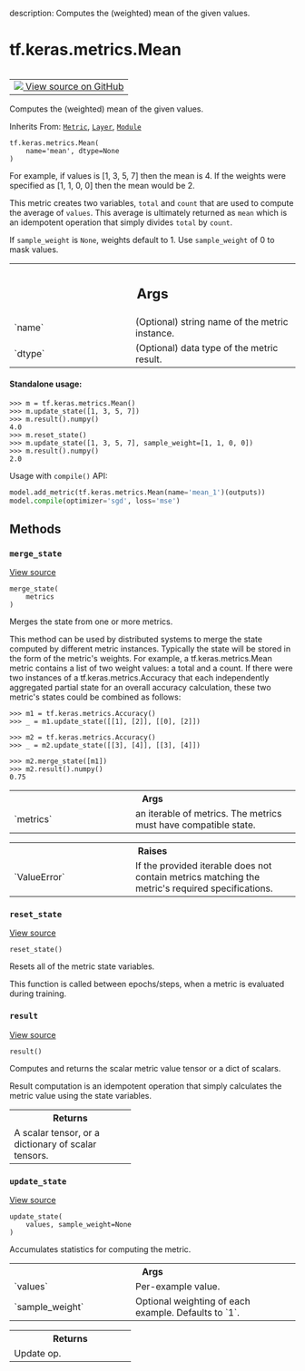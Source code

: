 description: Computes the (weighted) mean of the given values.

<div itemscope itemtype="http://developers.google.com/ReferenceObject">
<meta itemprop="name" content="tf.keras.metrics.Mean" />
<meta itemprop="path" content="Stable" />
<meta itemprop="property" content="__init__"/>
<meta itemprop="property" content="merge_state"/>
<meta itemprop="property" content="reset_state"/>
<meta itemprop="property" content="result"/>
<meta itemprop="property" content="update_state"/>
</div>

# tf.keras.metrics.Mean

<!-- Insert buttons and diff -->

<table class="tfo-notebook-buttons tfo-api nocontent" align="left">
<td>
  <a target="_blank" href="https://github.com/keras-team/keras/tree/v2.15.0/keras/metrics/base_metric.py#L605-L649">
    <img src="https://www.tensorflow.org/images/GitHub-Mark-32px.png" />
    View source on GitHub
  </a>
</td>
</table>



Computes the (weighted) mean of the given values.

Inherits From: [`Metric`](../../../tf/keras/metrics/Metric.md), [`Layer`](../../../tf/keras/layers/Layer.md), [`Module`](../../../tf/Module.md)

<pre class="devsite-click-to-copy prettyprint lang-py tfo-signature-link">
<code>tf.keras.metrics.Mean(
    name=&#x27;mean&#x27;, dtype=None
)
</code></pre>



<!-- Placeholder for "Used in" -->

For example, if values is [1, 3, 5, 7] then the mean is 4.
If the weights were specified as [1, 1, 0, 0] then the mean would be 2.

This metric creates two variables, `total` and `count` that are used to
compute the average of `values`. This average is ultimately returned as
`mean` which is an idempotent operation that simply divides `total` by
`count`.

If `sample_weight` is `None`, weights default to 1.
Use `sample_weight` of 0 to mask values.

<!-- Tabular view -->
 <table class="responsive fixed orange">
<colgroup><col width="214px"><col></colgroup>
<tr><th colspan="2"><h2 class="add-link">Args</h2></th></tr>

<tr>
<td>
`name`<a id="name"></a>
</td>
<td>
(Optional) string name of the metric instance.
</td>
</tr><tr>
<td>
`dtype`<a id="dtype"></a>
</td>
<td>
(Optional) data type of the metric result.
</td>
</tr>
</table>



#### Standalone usage:



```
>>> m = tf.keras.metrics.Mean()
>>> m.update_state([1, 3, 5, 7])
>>> m.result().numpy()
4.0
>>> m.reset_state()
>>> m.update_state([1, 3, 5, 7], sample_weight=[1, 1, 0, 0])
>>> m.result().numpy()
2.0
```

Usage with `compile()` API:

```python
model.add_metric(tf.keras.metrics.Mean(name='mean_1')(outputs))
model.compile(optimizer='sgd', loss='mse')
```

## Methods

<h3 id="merge_state"><code>merge_state</code></h3>

<a target="_blank" class="external" href="https://github.com/keras-team/keras/tree/v2.15.0/keras/metrics/base_metric.py#L288-L326">View source</a>

<pre class="devsite-click-to-copy prettyprint lang-py tfo-signature-link">
<code>merge_state(
    metrics
)
</code></pre>

Merges the state from one or more metrics.

This method can be used by distributed systems to merge the state
computed by different metric instances. Typically the state will be
stored in the form of the metric's weights. For example, a
tf.keras.metrics.Mean metric contains a list of two weight values: a
total and a count. If there were two instances of a
tf.keras.metrics.Accuracy that each independently aggregated partial
state for an overall accuracy calculation, these two metric's states
could be combined as follows:

```
>>> m1 = tf.keras.metrics.Accuracy()
>>> _ = m1.update_state([[1], [2]], [[0], [2]])
```

```
>>> m2 = tf.keras.metrics.Accuracy()
>>> _ = m2.update_state([[3], [4]], [[3], [4]])
```

```
>>> m2.merge_state([m1])
>>> m2.result().numpy()
0.75
```

<!-- Tabular view -->
 <table class="responsive fixed orange">
<colgroup><col width="214px"><col></colgroup>
<tr><th colspan="2">Args</th></tr>

<tr>
<td>
`metrics`
</td>
<td>
an iterable of metrics. The metrics must have compatible
state.
</td>
</tr>
</table>



<!-- Tabular view -->
 <table class="responsive fixed orange">
<colgroup><col width="214px"><col></colgroup>
<tr><th colspan="2">Raises</th></tr>

<tr>
<td>
`ValueError`
</td>
<td>
If the provided iterable does not contain metrics matching
the metric's required specifications.
</td>
</tr>
</table>



<h3 id="reset_state"><code>reset_state</code></h3>

<a target="_blank" class="external" href="https://github.com/keras-team/keras/tree/v2.15.0/keras/metrics/base_metric.py#L249-L265">View source</a>

<pre class="devsite-click-to-copy prettyprint lang-py tfo-signature-link">
<code>reset_state()
</code></pre>

Resets all of the metric state variables.

This function is called between epochs/steps,
when a metric is evaluated during training.

<h3 id="result"><code>result</code></h3>

<a target="_blank" class="external" href="https://github.com/keras-team/keras/tree/v2.15.0/keras/metrics/base_metric.py#L551-L563">View source</a>

<pre class="devsite-click-to-copy prettyprint lang-py tfo-signature-link">
<code>result()
</code></pre>

Computes and returns the scalar metric value tensor or a dict of scalars.

Result computation is an idempotent operation that simply calculates the
metric value using the state variables.

<!-- Tabular view -->
 <table class="responsive fixed orange">
<colgroup><col width="214px"><col></colgroup>
<tr><th colspan="2">Returns</th></tr>
<tr class="alt">
<td colspan="2">
A scalar tensor, or a dictionary of scalar tensors.
</td>
</tr>

</table>



<h3 id="update_state"><code>update_state</code></h3>

<a target="_blank" class="external" href="https://github.com/keras-team/keras/tree/v2.15.0/keras/metrics/base_metric.py#L469-L549">View source</a>

<pre class="devsite-click-to-copy prettyprint lang-py tfo-signature-link">
<code>update_state(
    values, sample_weight=None
)
</code></pre>

Accumulates statistics for computing the metric.


<!-- Tabular view -->
 <table class="responsive fixed orange">
<colgroup><col width="214px"><col></colgroup>
<tr><th colspan="2">Args</th></tr>

<tr>
<td>
`values`
</td>
<td>
Per-example value.
</td>
</tr><tr>
<td>
`sample_weight`
</td>
<td>
Optional weighting of each example. Defaults to `1`.
</td>
</tr>
</table>



<!-- Tabular view -->
 <table class="responsive fixed orange">
<colgroup><col width="214px"><col></colgroup>
<tr><th colspan="2">Returns</th></tr>
<tr class="alt">
<td colspan="2">
Update op.
</td>
</tr>

</table>





